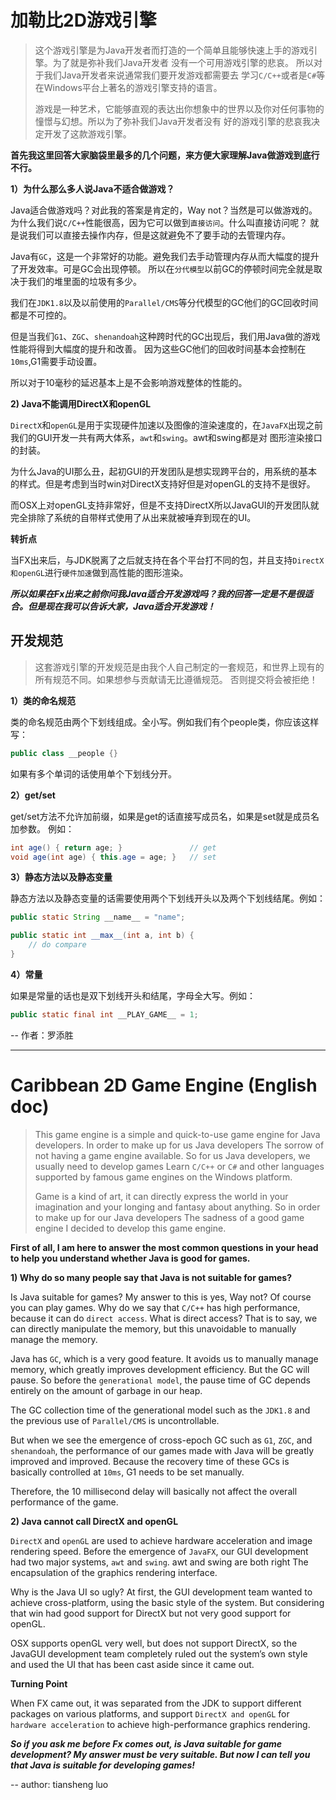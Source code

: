 # 加勒比2D游戏引擎

> 这个游戏引擎是为Java开发者而打造的一个简单且能够快速上手的游戏引擎。为了就是弥补我们Java开发者
> 没有一个可用游戏引擎的悲哀。
> 所以对于我们Java开发者来说通常我们要开发游戏都需要去
> 学习`C/C++`或者是`C#`等在Windows平台上著名的游戏引擎支持的语言。
> 
> 游戏是一种艺术，它能够直观的表达出你想象中的世界以及你对任何事物的憧憬与幻想。所以为了弥补我们Java开发者没有
> 好的游戏引擎的悲哀我决定开发了这款游戏引擎。

**首先我这里回答大家脑袋里最多的几个问题，来方便大家理解Java做游戏到底行不行。**

**1）为什么那么多人说Java不适合做游戏？**

Java适合做游戏吗？对此我的答案是肯定的，Way not？当然是可以做游戏的。为什么我们说`C/C++`性能很高，因为它可以做到`直接访问`。什么叫直接访问呢？
就是说我们可以直接去操作内存，但是这就避免不了要手动的去管理内存。

Java有`GC`，这是一个非常好的功能。避免我们去手动管理内存从而大幅度的提升了开发效率。可是GC会出现停顿。
所以在`分代模型`以前GC的停顿时间完全就是取决于我们的堆里面的垃圾有多少。

我们在`JDK1.8`以及以前使用的`Parallel/CMS`等分代模型的GC他们的GC回收时间都是不可控的。

但是当我们`G1`、`ZGC`、`shenandoah`这种跨时代的GC出现后，我们用Java做的游戏性能将得到大幅度的提升和改善。
因为这些GC他们的回收时间基本会控制在`10ms`,G1需要手动设置。

所以对于10毫秒的延迟基本上是不会影响游戏整体的性能的。

**2) Java不能调用DirectX和openGL**

`DirectX`和`openGL`是用于实现硬件加速以及图像的渲染速度的，在`JavaFX`出现之前我们的GUI开发一共有两大体系，`awt`和`swing`。awt和swing都是对
图形渲染接口的封装。

为什么Java的UI那么丑，起初GUI的开发团队是想实现跨平台的，用系统的基本的样式。但是考虑到当时win对DirectX支持好但是对openGL的支持不是很好。

而OSX上对openGL支持非常好，但是不支持DirectX所以JavaGUI的开发团队就完全排除了系统的自带样式使用了从出来就被唾弃到现在的UI。

**转折点**

当FX出来后，与JDK脱离了之后就支持在各个平台打不同的包，并且支持`DirectX和openGL`进行`硬件加速`做到高性能的图形渲染。

***所以如果在Fx出来之前你问我Java适合开发游戏吗？我的回答一定是不是很适合。但是现在我可以告诉大家，Java适合开发游戏！***

## 开发规范

> 这套游戏引擎的开发规范是由我个人自己制定的一套规范，和世界上现有的所有规范不同。如果想参与贡献请无比遵循规范。
> 否则提交将会被拒绝！

**1）类的命名规范**
  
类的命名规范由两个下划线组成。全小写。例如我们有个people类，你应该这样写：
```java
public class __people {}
```
如果有多个单词的话使用单个下划线分开。

**2）get/set**

get/set方法不允许加前缀，如果是get的话直接写成员名，如果是set就是成员名加参数。 例如：
```java
int age() { return age; }               // get
void age(int age) { this.age = age; }   // set
```

**3）静态方法以及静态变量**

静态方法以及静态变量的话需要使用两个下划线开头以及两个下划线结尾。例如：
```java
public static String __name__ = "name";

public static int __max__(int a, int b) {
    // do compare
}
```

**4）常量**

如果是常量的话也是双下划线开头和结尾，字母全大写。例如：
```java
public static final int __PLAY_GAME__ = 1;
```

-- 作者：罗添胜

-----------------

# Caribbean 2D Game Engine (English doc)

> This game engine is a simple and quick-to-use game engine for Java developers. In order to make up for us Java developers
> The sorrow of not having a game engine available.
> So for us Java developers, we usually need to develop games
> Learn `C/C++` or `C#` and other languages ​​supported by famous game engines on the Windows platform.
>
> Game is a kind of art, it can directly express the world in your imagination and your longing and fantasy about anything. So in order to make up for our Java developers
> The sadness of a good game engine I decided to develop this game engine.

**First of all, I am here to answer the most common questions in your head to help you understand whether Java is good for games.**

**1) Why do so many people say that Java is not suitable for games?**

Is Java suitable for games? My answer to this is yes, Way not? Of course you can play games. Why do we say that `C/C++` has high performance, because it can do `direct access`. What is direct access?
That is to say, we can directly manipulate the memory, but this unavoidable to manually manage the memory.

Java has `GC`, which is a very good feature. It avoids us to manually manage memory, which greatly improves development efficiency. But the GC will pause.
So before the `generational model`, the pause time of GC depends entirely on the amount of garbage in our heap.

The GC collection time of the generational model such as the `JDK1.8` and the previous use of `Parallel/CMS` is uncontrollable.

But when we see the emergence of cross-epoch GC such as `G1`, `ZGC`, and `shenandoah`, the performance of our games made with Java will be greatly improved and improved.
Because the recovery time of these GCs is basically controlled at `10ms`, G1 needs to be set manually.

Therefore, the 10 millisecond delay will basically not affect the overall performance of the game.

**2) Java cannot call DirectX and openGL**

`DirectX` and `openGL` are used to achieve hardware acceleration and image rendering speed. Before the emergence of `JavaFX`, our GUI development had two major systems, `awt` and `swing`. awt and swing are both right
The encapsulation of the graphics rendering interface.

Why is the Java UI so ugly? At first, the GUI development team wanted to achieve cross-platform, using the basic style of the system. But considering that win had good support for DirectX but not very good support for openGL.

OSX supports openGL very well, but does not support DirectX, so the JavaGUI development team completely ruled out the system’s own style and used the UI that has been cast aside since it came out.

**Turning Point**

When FX came out, it was separated from the JDK to support different packages on various platforms, and support `DirectX and openGL` for `hardware acceleration` to achieve high-performance graphics rendering.

***So if you ask me before Fx comes out, is Java suitable for game development? My answer must be very suitable. But now I can tell you that Java is suitable for developing games!***

-- author: tiansheng luo